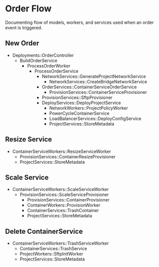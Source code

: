 # Order Flow

Documenting flow of models, workers, and services used when an order event is triggered.

## New Order
* Deployments::OrderController
  - BuildOrderService
    + ProcessOrderWorker
      * ProcessOrderService
        - NetworkServices::GenerateProjectNetworkService
          - NetworkServices::CreateBridgeNetworkService
        - OrderServices::ContainerServiceOrderService
          + ProvisionServices::ContainerServiceProvisioner
        - ProvisionServices::SftpProvisioner
        - DeployServices::DeployProjectService
          + NetworkWorkers::ProjectPolicyWorker
          + PowerCycleContainerService
          + LoadBalancerServices::DeployConfigService
          + ProjectServices::StoreMetadata

## Resize Service
* ContainerServiceWorkers::ResizeServiceWorker
  - ProvisionServices::ContainerResizeProvisioner
  - ProjectServices::StoreMetadata

## Scale Service
* ContainerServiceWorkers::ScaleServiceWorker
  - ProvisionServices::ScaleServiceProvisioner
    + ProvisionServices::ContainerProvisioner
    + ContainerWorkers::ProvisionWorker
    + ContainerServices::TrashContainer
    + ProjectServices::StoreMetadata

## Delete ContainerService
* ContainerServiceWorkers::TrashServiceWorker
  - ContainerServices::TrashService
  - ProjectWorkers::SftpInitWorker
  - ProjectServices::StoreMetadata
